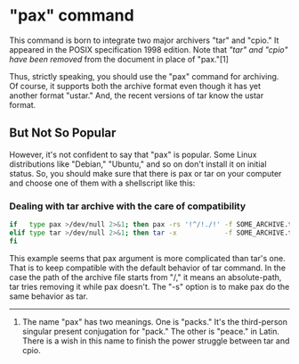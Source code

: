 # "pax" command

This command is born to integrate two major archivers "tar" and "cpio." It appeared in the POSIX specification 1998 edition. Note that *"tar" and "cpio" have been removed* from the document in place of "pax."[1]

Thus, strictly speaking, you should use the "pax" command for archiving. Of course, it supports both the archive format even though it has yet another format "ustar." And, the recent versions of tar know the ustar format.

## But Not So Popular

However, it's not confident to say that "pax" is popular. Some Linux distributions like "Debian," "Ubuntu," and so on don't install it on initial status. So, you should make sure that there is pax or tar on your computer and choose one of them with a shellscript like this:

### Dealing with tar archive with the care of compatibility

``` sh
if   type pax >/dev/null 2>&1; then pax -rs '!^/!./!' -f SOME_ARCHIVE.tar
elif type tar >/dev/null 2>&1; then tar -x            -f SOME_ARCHIVE.tar
fi
```

This example seems that pax argument is more complicated than tar's one. That is to keep compatible with the default behavior of tar command. In the case the path of the archive file starts from "/," it means an absolute-path, tar tries removing it while pax doesn't. The "-s" option is to make pax do the same behavior as tar.

---
1. The name "pax" has two meanings. One is "packs." It's the third-person singular present conjugation for "pack." The other is "peace." in Latin. There is a wish in this name to finish the power struggle between tar and cpio.